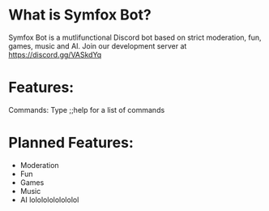 # What is Symfox Bot?
Symfox Bot is a mutlifunctional Discord bot based on strict moderation, fun, games, music and AI. 
Join our development server at https://discord.gg/VASkdYq
# Features:
Commands: Type ;;help for a list of commands
# Planned Features:
- Moderation
- Fun
- Games
- Music
- AI
lolololololololol
